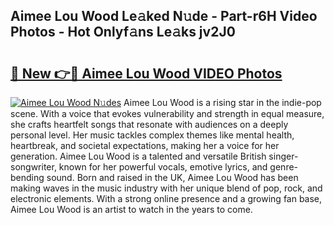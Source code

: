 ## Aimee Lou Wood Le𝚊ked N𝚞de - Part-r6H Video Photos - Hot Onlyf𝚊ns Le𝚊ks jv2J0

# <h2><a href="http://ab92463.deff.icu/?id=Aimee+Lou+Wood">🔗 New 👉🔴 Aimee Lou Wood VIDEO Photos</a></h2>

[![Aimee Lou Wood N𝚞des](https://i.imgur.com/rIISA9y.gif)](http://ab92463.deff.icu/?id=Aimee+Lou+Wood)
Aimee Lou Wood is a rising star in the indie-pop scene. With a voice that evokes vulnerability and strength in equal measure, she crafts heartfelt songs that resonate with audiences on a deeply personal level. Her music tackles complex themes like mental health, heartbreak, and societal expectations, making her a voice for her generation. Aimee Lou Wood is a talented and versatile British singer-songwriter, known for her powerful vocals, emotive lyrics, and genre-bending sound. Born and raised in the UK, Aimee Lou Wood has been making waves in the music industry with her unique blend of pop, rock, and electronic elements. With a strong online presence and a growing fan base, Aimee Lou Wood is an artist to watch in the years to come.
